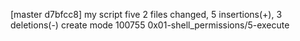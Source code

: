 [master d7bfcc8] my script five
 2 files changed, 5 insertions(+), 3 deletions(-)
 create mode 100755 0x01-shell_permissions/5-execute
